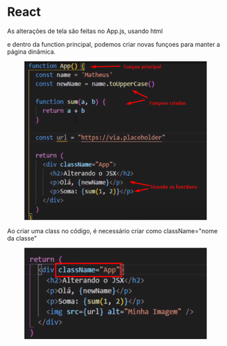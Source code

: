 # React

As alterações de tela são feitas no App.js, usando html

e dentro da function principal, podemos criar novas funçoes para manter a página dinâmica.

<div align="left">

<figure><img src=".gitbook/assets/image (19).png" alt=""><figcaption></figcaption></figure>

</div>

Ao criar uma class no código, é necessário criar como className="nome da classe"

<figure><img src=".gitbook/assets/image (20).png" alt=""><figcaption></figcaption></figure>
